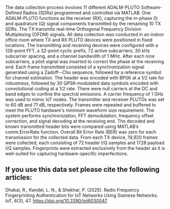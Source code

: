 The data collection process involves 11 different ADALM-PLUTO Software-Defined Radios (SDRs) programmed and controlled via MATLAB. One ADALM-PLUTO functions as the receiver (RX), capturing the in-phase (I) and quadrature (Q) signal components transmitted by the remaining 10 TX SDRs. The TX transmits real-time Orthogonal Frequency Division Multiplexing (OFDM) signals. All data collection was conducted in an indoor office room where TX and RX PLUTO devices were positioned in fixed locations. The transmitting and receiving devices were configured with a 128-point FFT, a 32-point cyclic prefix, 72 active subcarriers, 30 kHz subcarrier spacing, and a channel bandwidth of 1 MHz. After each nine subcarriers, a pilot signal was inserted to correct the phase at the receiving end. Each frame transmitted consisted of a synchronization signal generated using a Zadoff--Chu sequence, followed by a reference symbol for channel estimation. The header was encoded with BPSK at a 1/2 rate for robustness, followed by 30 QPSK-modulated data symbols encoded with convolutional coding at a 1/2 rate. There were null carriers at the DC and band edges to confine the spectral emissions. A carrier frequency of 1 GHz was used to mimic IoT nodes. The transmitter and receiver PLUTOs was set to 60 dB and 71 dB, respectively. Frames were repeated and buffered to meet the PLUTO hardware's minimum waveform size requirement. The system performs synchronization, FFT demodulation, frequency offset correction, and signal decoding at the receiving end. The decoded and known transmitted header bits were compared using MATLAB’s comm.ErrorRate function. Overall Bit Error Rate (BER) was zero for each transmission for the collected data. From each TX device, 19,920 frames were collected, each consisting of 72 header I/Q samples and 1728 payload I/Q samples. Fingerprints were extracted exclusively from the header as it is well-suited for capturing hardware-specific imperfections.
## If you use this data set please cite the following articles:
Dhakal, R., Kandel, L. N., & Shekhar, P. (2025). Radio Frequency Fingerprinting Authentication for IoT Networks Using Siamese Networks. IoT, 6(3), 47. https://doi.org/10.3390/iot6030047
